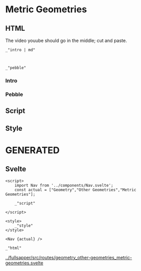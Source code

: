 # Metric Geometries

## HTML

The video youube should go in the middle; cut and paste. 

    _"intro | md"

    

    _"pebble"


### Intro


### Pebble



## Script


## Style




# GENERATED

## Svelte

    <script>
        import Nav from '../components/Nav.svelte';
        const actual = ["Geometry","Other Geometries","Metric Geometries"];

        _"script"
    
    </script>

    <style>
        _"style"
    </style>

    <Nav {actual} />

    _"html"

[../fullsapper/src/routes/geometry_other-geometries_metric-geometries.svelte](# "save:")

